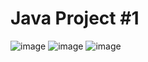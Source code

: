 # Java Project #1
![image](https://github.com/JUMP-TA/JavaPEP1/blob/main/JavaPEP1_1.png)
![image](https://github.com/JUMP-TA/JavaPEP1/blob/main/JavaPEP1_2.png)
![image](https://github.com/JUMP-TA/JavaPEP1/blob/main/JavaPEP1_3.png)

